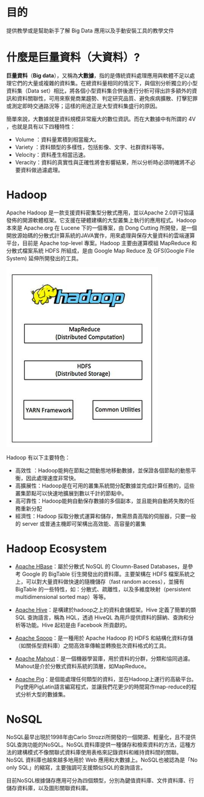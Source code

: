 # 目的

提供教學或是幫助新手了解 Big Data 應用以及手動安裝工具的教學文件

# 什麼是巨量資料（大資料）?

**巨量資料**（**Big data**），又稱為**大數據**，指的是傳統資料處理應用與軟體不足以處理它們的大量或複雜的資料集。在總資料量相同的情況下，與個別分析獨立的小型資料集（Data set）相比，將各個小型資料集合併後進行分析可得出許多額外的資訊和資料關聯性，可用來察覺商業趨勢、判定研究品質、避免疾病擴散、打擊犯罪或測定即時交通路況等；這樣的用途正是大型資料集盛行的原因。

簡單來說，大數據就是資料規模非常龐大的數位資訊。而在大數據中有所謂的 4V ，也就是具有以下四種特性：

* Volume ：資料量累積到相當龐大。
* Variety  ：資料類型的多樣性，包括影像、文字、社群資料等等。
* Velocity：資料產生相當迅速。
* Veracity：資料的真實性與正確性將會影響結果，所以分析時必須明確將不必要資料做過濾處理。

# Hadoop

Apache Hadoop 是一款支援資料密集型分散式應用，並以Apache 2.0許可協議發佈的開源軟體框架。它支援在硬體建構的大型叢集上執行的應用程式。Hadoop 本來是 Apache.org 在 Lucene 下的一個專案，由 Dong Cutting 所開發，是一個開放源始碼的分散式計算系統的JAVA實作，用來處理與保存大量資料的雲端運算平台，目前是 Apache top-level 專案。Hadoop 主要由運算模組 MapReduce 和 分散式檔案系統 HDFS 所組成，是由 Google Map Reduce 及 GFS\(Google File System\) 延伸所開發出的工具。

![](/assets/hadoop_architecture.jpg)

Hadoop 有以下主要特色：

* 高效性    ：Hadoop能夠在節點之間動態地移動數據，並保證各個節點的動態平衡，因此處理速度非常快。
* 高擴展性：Hadoop是在可用的叢集系統間分配數據並完成計算任務的，這些叢集節點可以快速地擴展到數以千計的節點中。 
* 高可靠性：Hadoop能夠自動保存數據的多個副本，並且能夠自動將失敗的任務重新分配
* 經濟性：Hadoop 採取分散式運算和儲存，無需昂貴高階的伺服器，只要一般的 server 或普通主機即可架構出高效能、高容量的叢集

# Hadoop Ecosystem

* [Apache HBase](https://hbase.apache.org/)：屬於分散式 NoSQL 的 Cloumn-Based Databases，是參考 Google 的 BigTable 衍生開發出的資料庫。主要架構在 HDFS 檔案系統之上，可以對大量資料做快速的隨機儲存（fast random access），並擁有 BigTable 的一些特性，如：分散式、疏離性，以及多維度映射（persistent multidimensional sorted map）等等。

* [Apache Hive](https://hive.apache.org/)：是構建於hadoop之上的資料倉儲框架。Hive 定義了簡單的類 SQL 查詢語言，稱為 HQL，透過 HiveQL 為用戶提供資料的歸納、查詢和分析等功能。Hive 起初是由 Facebook 所貢獻的。

* [Apache Sqoop](http://sqoop.apache.org/)：是一種用於 Apache Hadoop 的 HDFS 和結構化資料存儲（如關係型資料庫）之間高效率傳輸並轉換批次資料格式的工具。

* [Apache Mahout](https://mahout.apache.org/)：是一個機器學習庫，用於資料的分群，分類和協同過濾。Mahout是介於分散式資料系統的頂層，如MapReduce。

* [Apache Pig](https://pig.apache.org/)：是個能處理任何類型的資料，並在Hadoop上運行的高級平台。Pig使用PigLatin語言編寫程式，並讓我們花更少的時間寫作map-reduce的程式分析大型的數據集。



# NoSQL

NoSQL最早出現於1998年由Carlo Strozzi所開發的一個開源、輕量化，且不提供SQL查詢功能的NoSQL。NoSQL資料庫提供一種儲存和檢索資料的方法，這種方法的建構模式不像關聯式資料庫使用表格來記錄資料和維持資料間的關聯。NoSQL 資料庫也越來越多地用於 Web 應用和大數據上。NoSQL也被認為是「No only SQL」的縮寫，主要強調可支援類似SQL的查詢語言。

目前NoSQL根據儲存應用可分為四個類型，分別為鍵值資料庫、文件資料庫、行儲存資料庫，以及圖形關聯資料庫。

